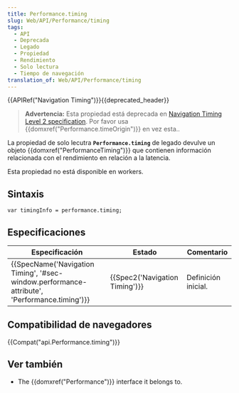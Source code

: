 ```yaml
---
title: Performance.timing
slug: Web/API/Performance/timing
tags:
  - API
  - Deprecada
  - Legado
  - Propiedad
  - Rendimiento
  - Solo lectura
  - Tiempo de navegación
translation_of: Web/API/Performance/timing
---
```


{{APIRef("Navigation Timing")}}{{deprecated_header}}

> **Advertencia:** Esta propiedad está deprecada en [Navigation Timing Level 2 specification](https://w3c.github.io/navigation-timing/#obsolete). Por favor usa {{domxref("Performance.timeOrigin")}} en vez esta..

La propiedad de solo lecutra **`Performance.timing`** de legado devulve un objeto {{domxref("PerformanceTiming")}} que contienen información relacionada con el rendimiento en relación a la latencia.

Esta propiedad no está disponible en workers.

## Sintaxis

```
var timingInfo = performance.timing;
```

## Especificaciones

| Especificación                                                                                                               | Estado                                   | Comentario          |
| ---------------------------------------------------------------------------------------------------------------------------- | ---------------------------------------- | ------------------- |
| {{SpecName('Navigation Timing', '#sec-window.performance-attribute', 'Performance.timing')}} | {{Spec2('Navigation Timing')}} | Definición inicial. |

## Compatibilidad de navegadores

{{Compat("api.Performance.timing")}}

## Ver también

- The {{domxref("Performance")}} interface it belongs to.
